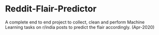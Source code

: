 # Reddit-Flair-Predictor
A complete end to end project to collect, clean and perform Machine Learning tasks on r/india posts to predict the flair accordingly. (Apr-2020)

